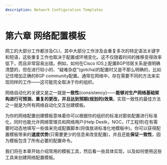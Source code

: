```yaml
---
description: Network Configuration Templates
---
```


# 第六章 网络配置模板

网工的大部分工作都涉及CLI，其中大部分工作涉及会重复多次的特定语法关键字和短语，这些重复工作也取决于配置或环境变化。这不仅随着时间的推移变得效率低下，而且非常容易出错。例如，如何在Cisco IOS上配置BGP邻居关系是很明确清楚的，但在进行较小的、“疑难杂症”\(gotcha\)的配置时又是不那么明确的，比如记住增加正确的BGP community配置。通常在网络中，存在需要不同的方法来实现同样的工作——这可能完全取决于你的组织。

网络自动化的关键又是之一就是**一致性**\(consistency\)——**能够对生产网络基础架构进行可预测、重复的更改，并且达到预期\(规划的\)效果**。实现一致性的最佳方法之一就是为所有网络自动化交互创建模板。

为你的网络配置创建模板意味着你可以根据你的组织的标准对那些配置进行标准化，同时也能允许网络管理员和网络用户\(Help Destk，NOC，IT工程师\)在有需要时动态地填写一些值来完成配置脚本\(将值放进标准化地模板中\)。你可以获得配置模板带来的**速度优势**\(只需要更少的信息来改变配置\)，并且还能**保证一致性**，因为模板包含了所有必要的配置命令。

我们将在本章开始介绍常用的模板工具，然后看一些具体实现，以及如何使用这些工具来创建网络配置模板。

